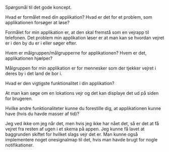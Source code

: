 Spørgsmål til det gode koncept.

Hvad er formålet med din applikation? Hvad er det for et problem, som applikationen forsøger at løse?

Formålet for min applikation er, at den skal fremstå som en vejrapp til telefonen. 
Det problem min applikation løser er at man kan se hvordan vejret er i den by du er i eller søger efter. 

Hvem er målgruppen/målgrupperne for applikationen? Hvem er det, applikationen hjælper?

Målgruppen for min applikation er for mennesker som der tjekker vejret i deres by i det land de bor i. 

Hvad er den vigtigste funktionalitet i din applikation?

At man kan søge om en lokations vejr og det kan displaye det ud på siden for brugeren.

Hvilke andre funktionaliteter kunne du forestille dig, at applikationen kunne have (hvis du havde masser af tid)?

Jeg ved ikke om jeg når det, men hvis jeg ikke har nået det, så er det at få vejret fra resten af ugen i et skema på appen. 
Jeg kunne få lavet at baggrunden skiftet for hvilket slags vejr det er. 
Man kunne også implementere noget onesignalmap til det, hvis man havde brugt for nogle notifikationer. 
